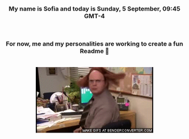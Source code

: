 


<div align="center">
<h3 >My name is Sofia and today is Sunday, 5 September, 09:45 GMT-4</h3><br>
<h3 >For now, me and my personalities are working to create a fun Readme 👋
</h3><br>
<img src='img/dwight.gif' alt='working...'/>
</div>
